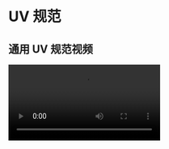 # UV 规范

## 通用 UV 规范视频

<video controls src="https://arkimg.ark.online/02%E5%9C%BA%E6%99%AF%E7%AF%87%EF%BC%9A%E9%80%9A%E7%94%A8UV%E8%A7%84%E8%8C%83.mp4" />


## UV 规范（1U）：

- 请严格遵循 uv 空间不浪费。
- uv 不拉伸、不扭曲。
- uv 之间的间隔：256贴图需要大于2个像素,512贴图需要大于4个像素，1024贴图需要大于6个像素。
- uv 必须在0-1uv 象限内（即 uv 框范围内），四方/二方连续贴图的 uv 可以重叠、可以超出边框。
- 物件 uv 能打直的都打直，摆满，尽最大程度提高 uv 利用率（合理利用对称，公用等）

#### 低多边形1套 UV 规范（特殊情况）

编辑器lowpoly三种模式：
![image-20231222144955039](https://arkimg.ark.online/image-20231222144955039.png)

- **颜色模式**：1u 不需要展开，只需要放 UV 框第一象限里面不同的四个位置。例下图
  <img src="https://arkimg.ark.online/image-20231222112802477.png" alt="image-20231222112802477" style="zoom: 67%;" /><img src="https://arkimg.ark.online/1-1703222393584-5.jpg" alt="1" style="zoom:67%;" />

[贴图区域样例(点此下载)](https://arkimg.ark.online/texture.tga) 

- **渐变颜色模式：**可以接受出现渐变情况（四区域内上下渐变）。例下图
  ![image-20231222143735126](https://arkimg.ark.online/image-20231222143735126.png)<img src="https://arkimg.ark.online/%E6%9C%AA%E6%A0%87%E9%A2%98-3.jpg" alt="未标题-3" style="zoom:67%;" />

[贴图区域样例(点此下载)](https://arkimg.ark.online/texture2.tga) 

此两种模式提供贴图样例仅用于dcc观察，摆放UV。实际lowpoly并不需要贴图（更省性能），在编辑器效果入下图。<img src="https://arkimg.ark.online/image-20231222144451503.png" alt="image-20231222144451503" style="zoom: 33%;" /><img src="https://arkimg.ark.online/%E6%9C%AA%E6%A0%87%E9%A2%98-5.jpg" alt="未标题-5" style="zoom:33%;" />

**贴图模式：**你可以贴一张你需要的颜色贴图，将你的模型UV放在对应的位置。
<img src="https://arkimg.ark.online/image-20231222145324975.png" alt="image-20231222145324975" style="zoom:50%;" />

## UV 规范（2u）：

**二套 UV 用在编辑器里面烘培灯光贴图，合并功能等**。

- 全展，uv 摆满。
- uv 展成整体。
  
  ![img](https://arkimg.ark.online/1687767449151-2.jpeg)
- uv 无重叠，检查方式如下图

![img](https://arkimg.ark.online/1687767449151-3.png)

- uv 无翻转，检查方式如下图

![img](https://arkimg.ark.online/1687767449151-4.png)

- 看不见的面（跟地面衔接的底面）需要手动缩小至少四分之一
- 类似点的面（很小的面）需要手动放大至少一倍

### max 检查并删除多余 uv 通道：

![img](https://arkimg.ark.online/1687767449152-5.png)

![img](https://arkimg.ark.online/1687767449152-6.png)

![img](https://arkimg.ark.online/1687767449152-7.png)

![img](https://arkimg.ark.online/1687767449152-8.png)

**静态模型只能有2套 uv，不能有多余的 uv 通道浪费。**